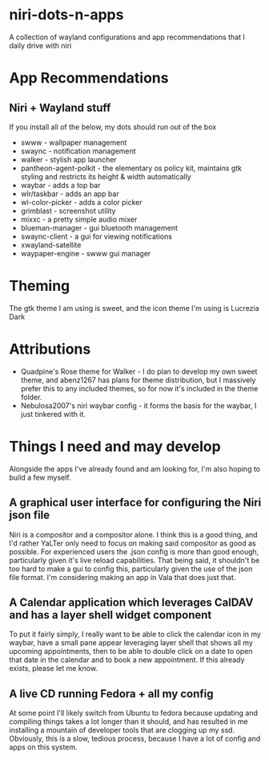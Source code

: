 # niri-dots-n-apps
A collection of wayland configurations and app recommendations that I daily drive with niri

# App Recommendations
## Niri + Wayland stuff
If you install all of the below, my dots should run out of the box
- swww - wallpaper management
- swaync - notification management
- walker - stylish app launcher
- pantheon-agent-polkit - the elementary os policy kit, maintains gtk styling and restricts its height & width automatically
- waybar - adds a top bar
- wlr/taskbar - adds an app bar
- wl-color-picker - adds a color picker
- grimblast - screenshot utility
- mixxc - a pretty simple audio mixer
- blueman-manager - gui bluetooth management
- swaync-client - a gui for viewing notifications
- xwayland-satellite
- waypaper-engine - swww gui manager

# Theming
The gtk theme I am using is sweet, and the icon theme I'm using is Lucrezia Dark

# Attributions
- Quadpine's Rose theme for Walker - I do plan to develop my own sweet theme, and abenz1267 has plans for theme distribution, but I massively prefer this to any included themes, so for now it's included in the theme folder.
- Nebulosa2007's niri waybar config - it forms the basis for the waybar, I just tinkered with it.

# Things I need and may develop
Alongside the apps I've already found and am looking for, I'm also hoping to build a few myself.

## A graphical user interface for configuring the Niri json file
Niri is a compositor and a compositor alone. I think this is a good thing, and I'd rather YaLTer only need to focus on making said compositor as good as possible. For experienced users the .json config is more than good enough, particularly given it's live reload capabilities. That being said, it shouldn't be too hard to make a gui to config this, particularly given the use of the json file format. I'm considering making an app in Vala that does just that.

## A Calendar application which leverages CalDAV and has a layer shell widget component
To put it fairly simply, I really want to be able to click the calendar icon in my waybar, have a small pane appear leveraging layer shell that shows all my upcoming appointments, then to be able to double click on a date to open that date in the calendar and to book a new appointment. If this already exists, please let me know.

## A live CD running Fedora + all my config
At some point I'll likely switch from Ubuntu to fedora because updating and compiling things takes a lot longer than it should, and has resulted in me installing a mountain of developer tools that are clogging up my ssd. Obviously, this is a slow, tedious process, because I have a lot of config and apps on this system.
